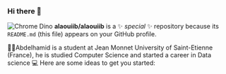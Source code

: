 ### Hi there 👋
![Chrome Dino](https://mir-s3-cdn-cf.behance.net/project_modules/max_1200/4ff07986208593.5d9a654e92f36.gif)
**alaouiib/alaouiib** is a ✨ _special_ ✨ repository because its `README.md` (this file) appears on your GitHub profile.

👨‍🎓Abdelhamid is a student at Jean Monnet University of Saint-Etienne (France), he is studied Computer Science and started a career in Data science 💻
Here are some ideas to get you started:
